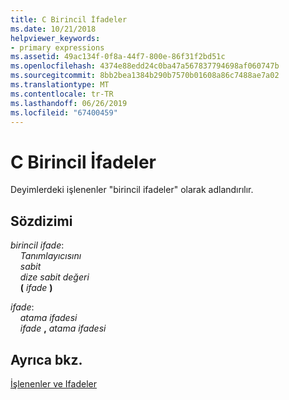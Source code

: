 ```yaml
---
title: C Birincil İfadeler
ms.date: 10/21/2018
helpviewer_keywords:
- primary expressions
ms.assetid: 49ac134f-0f8a-44f7-800e-86f31f2bd51c
ms.openlocfilehash: 4374e88edd24c0ba47a567837794698af060747b
ms.sourcegitcommit: 8bb2bea1384b290b7570b01608a86c7488ae7a02
ms.translationtype: MT
ms.contentlocale: tr-TR
ms.lasthandoff: 06/26/2019
ms.locfileid: "67400459"
---
```

# <a name="c-primary-expressions"></a>C Birincil İfadeler

Deyimlerdeki işlenenler "birincil ifadeler" olarak adlandırılır.

## <a name="syntax"></a>Sözdizimi

*birincil ifade*:<br/>
&nbsp;&nbsp;&nbsp;&nbsp;*Tanımlayıcısını*<br/>
&nbsp;&nbsp;&nbsp;&nbsp;*sabit*<br/>
&nbsp;&nbsp;&nbsp;&nbsp;*dize sabit değeri*<br/>
&nbsp;&nbsp;&nbsp;&nbsp;**(** *ifade* **)**

*ifade*:<br/>
&nbsp;&nbsp;&nbsp;&nbsp;*atama ifadesi*<br/>
&nbsp;&nbsp;&nbsp;&nbsp;*ifade* **,** *atama ifadesi*

## <a name="see-also"></a>Ayrıca bkz.

[İşlenenler ve Ifadeler](../c-language/operands-and-expressions.md)
